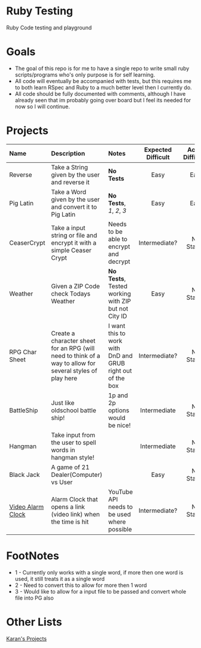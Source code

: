Ruby Testing
============

Ruby Code testing and playground

Goals
=====

* The goal of this repo is for me to have a single repo to write small ruby scripts/programs who's only purpose is for self learning.
* All code will eventually be accompanied with tests, but this requires me to both learn RSpec and Ruby to a much better level then I currently do.
* All code should be fully documented with comments, although I have already seen that im probably going over board but I feel its needed for now so I will continue.

Projects
========

| Name | Description | Notes | Expected Difficult | Actual Difficulty  | Progress
|:--|:--|:--|:--:|:--:|:---|
| Reverse | Take a String given by the user and reverse it | **No Tests** | Easy | Easy |In Progress|
| Pig Latin | Take a Word given by the user and convert it to Pig Latin | **No Tests**, *1*, *2*, *3*| Easy | Easy | In Progress |
| CeaserCrypt | Take a input string or file and encrypt it with a simple Ceaser Crypt | Needs to be able to encrypt and decrypt | Intermediate? | Not Started | Not Started |
| Weather | Given a ZIP Code check Todays Weather|**No Tests**, Tested working with ZIP but not City ID | Easy | Not Started | In Progress |
| RPG Char Sheet| Create a character sheet for an RPG (will need to think of a way to allow for several styles of play here | I want this to work with DnD and GRUB right out of the box | Intermediate? | Not Started | Not Started |
| BattleShip | Just like oldschool battle ship!|1p and 2p options would be nice! | Intermediate | Not Started | Not Started |
| Hangman | Take input from the user to spell words in hangman style! | | Intermediate | Not Started | Not Started |
| Black Jack | A game of 21 Dealer(Computer) vs User | | Easy| Not Started | Not Started |
| [Video Alarm Clock](https://trello.com/b/Q65rSr2s/challsted-video-alarm-clock) | Alarm Clock that opens a link (video link) when the time is hit|YouTube API needs to be used where possible | Intermediate?| Not Started | Not Started |


FootNotes
=========
* 1 - Currently only works with a single word, if more then one word is used, it still treats it as a single word
* 2 - Need to convert this to allow for more then 1 word
* 3 - Would like to allow for a input file to be passed and convert whole file into PG also

Other Lists
===========
[Karan's Projects](https://github.com/karan/Projects)
